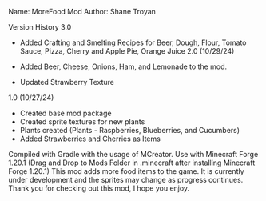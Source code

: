
Name: MoreFood Mod 
Author: Shane Troyan



Version History
3.0

- Added Crafting and Smelting Recipes for Beer, Dough, Flour, Tomato Sauce, Pizza, Cherry and Apple Pie, Orange Juice
2.0 (10/29/24)

- Added Beer, Cheese, Onions, Ham, and Lemonade to the mod.
- Updated Strawberry Texture

1.0 (10/27/24)
- Created base mod package
- Created sprite textures for new plants
- Plants created (Plants - Raspberries, Blueberries, and Cucumbers)
- Added Strawberries and Cherries as Items


Compiled with Gradle with the usage of MCreator. Use with Minecraft Forge 1.20.1 (Drag and Drop to Mods Folder in .minecraft after installing Minecraft Forge 1.20.1) This mod adds more food items to the game. It is currently under development and the sprites may change as progress continues. Thank you for checking out this mod, I hope you enjoy.

